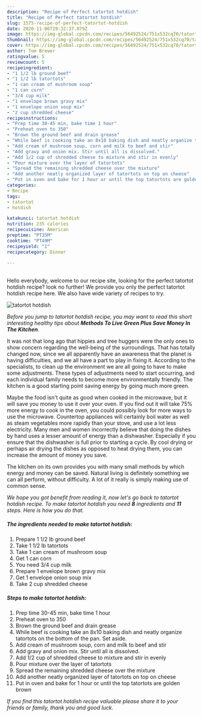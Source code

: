 ```yaml
---
description: "Recipe of Perfect tatortot hotdish"
title: "Recipe of Perfect tatortot hotdish"
slug: 1575-recipe-of-perfect-tatortot-hotdish
date: 2020-11-06T19:32:37.079Z
image: https://img-global.cpcdn.com/recipes/56492524/751x532cq70/tatortot-hotdish-recipe-main-photo.jpg
thumbnail: https://img-global.cpcdn.com/recipes/56492524/751x532cq70/tatortot-hotdish-recipe-main-photo.jpg
cover: https://img-global.cpcdn.com/recipes/56492524/751x532cq70/tatortot-hotdish-recipe-main-photo.jpg
author: Tom Brewer
ratingvalue: 5
reviewcount: 5
recipeingredient:
- "1 1/2 lb ground beef"
- "1 1/2 lb tatortots"
- "1 can cream of mushroom soup"
- "1 can corn"
- "3/4 cup milk"
- "1 envelope brown gravy mix"
- "1 envelope onion soup mix"
- "2 cup shredded cheese"
recipeinstructions:
- "Prep time 30-45 min, bake time 1 hour"
- "Preheat oven to 350"
- "Brown the ground beef and drain grease"
- "While beef is cooking take an 8x10 baking dish and neatly organize tatortots on the bottom of the pan. Set aside."
- "Add cream of mushroom soup, corn and milk to beef and stir"
- "Add gravy and onion mix. Stir until all is dissolved."
- "Add 1/2 cup of shredded cheese to mixture and stir in evenly"
- "Pour mixture over the layer of tatortots"
- "Spread the remaining shredded cheese over the mixture"
- "Add another neatly organized layer of tatortots on top on cheese"
- "Put in oven and bake for 1 hour or until the top tatortots are golden brown"
categories:
- Recipe
tags:
- tatortot
- hotdish

katakunci: tatortot hotdish 
nutrition: 235 calories
recipecuisine: American
preptime: "PT35M"
cooktime: "PT49M"
recipeyield: "1"
recipecategory: Dinner

---
```

<br>
Hello everybody, welcome to our recipe site, looking for the perfect tatortot hotdish recipe? look no further! We provide you only the perfect tatortot hotdish recipe here. We also have wide variety of recipes to try.
<br>


![tatortot hotdish](https://img-global.cpcdn.com/recipes/56492524/751x532cq70/tatortot-hotdish-recipe-main-photo.jpg)

<i>Before you jump to tatortot hotdish recipe, you may want to read this short interesting healthy tips about 
<strong>Methods To Live Green Plus Save Money In The Kitchen</strong>.</i>
</br>

It was not that long ago that hippies and tree huggers were the only ones to show concern regarding the well-being of the surroundings. That has totally changed now, since we all apparently have an awareness that the planet is having difficulties, and we all have a part to play in fixing it. According to the specialists, to clean up the environment we are all going to have to make some adjustments. These types of adjustments need to start occurring, and each individual family needs to become more environmentally friendly. The kitchen is a good starting point saving energy by going much more green.

Maybe the food isn't quite as good when cooked in the microwave, but it will save you money to use it over your oven. If you find out it will take 75% more energy to cook in the oven, you could possibly look for more ways to use the microwave. Countertop appliances will certainly boil water as well as steam vegetables more rapidly than your stove, and use a lot less electricity. Many men and women incorrectly believe that doing the dishes by hand uses a lesser amount of energy than a dishwasher. Especially if you ensure that the dishwasher is full prior to starting a cycle. By cool drying or perhaps air drying the dishes as opposed to heat drying them, you can increase the amount of money you save.

The kitchen on its own provides you with many small methods by which energy and money can be saved. Natural living is definitely something we can all perform, without difficulty. A lot of it really is simply making use of common sense.


<i>We hope you got benefit from reading it, now let's go back to tatortot hotdish recipe. To make tatortot hotdish you need <strong>8</strong> ingredients and <strong>11</strong> steps. Here is how you do that.
</i>

##### The ingredients needed to make tatortot hotdish:

1. Prepare 1 1/2 lb ground beef
1. Take 1 1/2 lb tatortots
1. Take 1 can cream of mushroom soup
1. Get 1 can corn
1. You need 3/4 cup milk
1. Prepare 1 envelope brown gravy mix
1. Get 1 envelope onion soup mix
1. Take 2 cup shredded cheese


##### Steps to make tatortot hotdish:

1. Prep time 30-45 min, bake time 1 hour
1. Preheat oven to 350
1. Brown the ground beef and drain grease
1. While beef is cooking take an 8x10 baking dish and neatly organize tatortots on the bottom of the pan. Set aside.
1. Add cream of mushroom soup, corn and milk to beef and stir
1. Add gravy and onion mix. Stir until all is dissolved.
1. Add 1/2 cup of shredded cheese to mixture and stir in evenly
1. Pour mixture over the layer of tatortots
1. Spread the remaining shredded cheese over the mixture
1. Add another neatly organized layer of tatortots on top on cheese
1. Put in oven and bake for 1 hour or until the top tatortots are golden brown


<i>If you find this tatortot hotdish recipe valuable please share it to your friends or family, thank you and good luck.</i>
